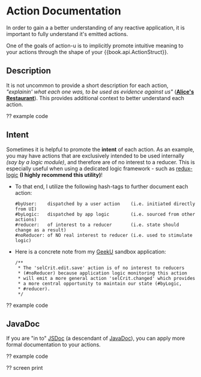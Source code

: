 # Action Documentation

In order to gain a a better understanding of any reactive application,
it is important to fully understand it's emitted actions.

One of the goals of action-u is to implicitly promote intuitive
meaning to your actions through the shape of your
{{book.api.ActionStruct}}.



## Description

It is not uncommon to provide a short description for each action,
*"explainin' what each one was, to be used as evidence against us"*
([**Alice's
Restaurant**](http://www.azlyrics.com/lyrics/arloguthrie/alicesrestaurantmassacree.html)).
This provides additional context to better understand each action.

?? example code


## Intent

Sometimes it is helpful to promote the **intent** of each action.
As an example, you may have actions that are exclusively intended to be used
internally *(say by a logic module)*, and therefore are of no interest
to a reducer.  This is especially useful when using a dedicated logic
framework - such as
[redux-logic](https://www.npmjs.com/package/redux-logic) **(I highly
recommend this utility)**!

- To that end, I utilize the following hash-tags to further document
  each action:

  ```
  #byUser:    dispatched by a user action    (i.e. initiated directly from UI)
  #byLogic:   dispatched by app logic        (i.e. sourced from other actions)
  #reducer:   of interest to a reducer       (i.e. state should change as a result)
  #noReducer: of NO real interest to reducer (i.e. used to stimulate logic)
  ```

- Here is a concrete note from my
  [GeekU](https://github.com/KevinAst/GeekU) sandbox application:

  ```
  /**
   * The 'selCrit.edit.save' action is of no interest to reducers
   * (#noReducer) because application logic monitoring this action
   * will emit a more general action 'selCrit.changed' which provides
   * a more central opportunity to maintain our state (#byLogic,
   * #reducer).
   */
  ```

?? example code   



## JavaDoc

If you are "in to" [JSDoc](http://usejsdoc.org/) (a descendant of
[JavaDoc](https://en.wikipedia.org/wiki/Javadoc)), you can apply more
formal documentation to your actions.


?? example code

?? screen print
